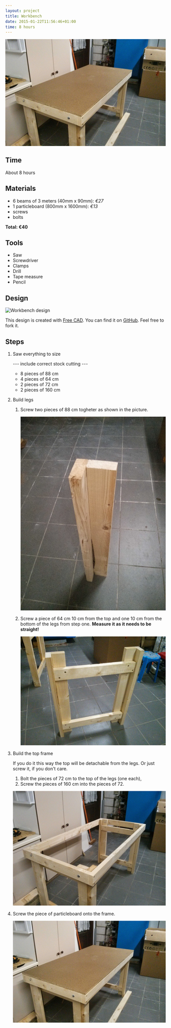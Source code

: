 ```yaml
---
layout: project
title: Workbench
date: 2015-01-22T11:56:46+01:00
time: 8 hours
---
```

![Finished][]

[Finished]: /images/workbench/finished.jpeg

Time
---
About 8 hours

Materials
---
- 6 beams of 3 meters (40mm x 90mm): *€27*
- 1 particleboard (800mm x 1600mm): *€13*
- screws
- bolts

**Total: €40**

Tools
---
- Saw
- Screwdriver
- Clamps
- Drill
- Tape measure
- Pencil

Design
---
![Workbench design][]

This design is created with [Free CAD][]. You can find it on [GitHub][].
Feel free to fork it.

[Workbench design]: /images/workbench/full.png "Workbench"
[Free CAD]: http://www.freecadweb.org
[GitHub]: https://github.com/ThijsWouters/workbench

Steps
---
1. Saw everything to size

   --- include correct stock cutting ---

   - 8 pieces of 88 cm
   - 4 pieces of 64 cm
   - 2 pieces of 72 cm
   - 2 pieces of 160 cm

2. Build legs

   1. Screw two pieces of 88 cm togheter as shown in the picture.

      ![Leg][]

   2. Screw a piece of 64 cm 10 cm from the top and one 10 cm from
      the bottom of the legs from step one.
      **Measure it as it needs to be straight!**
     
      ![Full leg][]

   [Leg]: /images/workbench/leg.jpg
   [Full leg]: /images/workbench/full_leg.jpg

3. Build the top frame

   If you do it this way the top will be detachable from the legs.
   Or just screw it, if you don't care.
   
   1. Bolt the pieces of 72 cm to the top of the legs (one each),
   2. Screw the pieces of 160 cm into the pieces of 72.

   ![Top Frame][]
   
   [Top Frame]: /images/workbench/top_frame.jpg

4. Screw the piece of particleboard onto the frame.
   
   ![Finished][]
